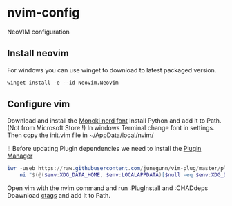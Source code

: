 # nvim-config
NeoVIM configuration

## Install neovim
For windows you can use winget to download to latest packaged version.
```ps
winget install -e --id Neovim.Neovim
```

## Configure vim
Download and install the [Monoki nerd font](https://www.nerdfonts.com/font-downloads)
Install Python and add it to Path. (Not from Microsoft Store !)
In windows Terminal change font in settings.
Then copy the init.vim file in ~/AppData/local/nvim/

!! Before updating Plugin dependencies we need to install the [Plugin Manager](https://github.com/junegunn/vim-plug)
```ps1
iwr -useb https://raw.githubusercontent.com/junegunn/vim-plug/master/plug.vim |`
    ni "$(@($env:XDG_DATA_HOME, $env:LOCALAPPDATA)[$null -eq $env:XDG_DATA_HOME])/nvim-data/site/autoload/plug.vim" -Force
```

Open vim with the nvim command and run :PlugInstall and :CHADdeps
Doawnload [ctags](https://ctags.sourceforge.net/) and add it to Path.
